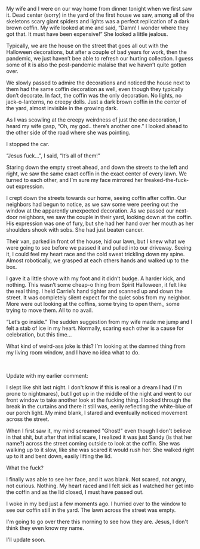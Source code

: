 My wife and I were on our way home from dinner tonight when we first saw it. Dead center (sorry) in the yard of the first house we saw, among all of the skeletons scary giant spiders and lights was a perfect replication of a dark brown coffin. My wife looked at me and said, “Damn! I wonder where they got that. It must have been expensive!” She looked a little jealous.

Typically, we are the house on the street that goes all out with the Halloween decorations, but after a couple of bad years for work, then the pandemic, we just haven’t bee able to refresh our hurting collection. I guess some of it is also the post-pandemic malaise that we haven’t quite gotten over.

We slowly passed to admire the decorations and noticed the house next to them had the same coffin decoration as well, even though they typically don’t decorate. In fact, the coffin was the only decoration. No lights, no jack-o-lanterns, no creepy dolls. Just a dark brown coffin in the center of the yard, almost invisible in the growing dark.

As I was scowling at the creepy weirdness of just the one decoration, I heard my wife gasp, “Oh, my god.. there’s another one.” I looked ahead to the other side of the road where she was pointing.

I stopped the car.

“Jesus fuck...”, I said, “It’s all of them!”

Staring down the empty street ahead, and down the streets to the left and right, we saw the same exact coffin in the exact center of every lawn. We turned to each other, and I’m sure my face mirrored her freaked-the-fuck-out expression.

I crept down the streets towards our home, seeing coffin after coffin. Our neighbors had begun to notice, as we saw some were peering out the window at the apparently unexpected decoration. As we passed our next-door neighbors, we saw the couple in their yard, looking down at the coffin. His expression was one of fury, but she had her hand over her mouth as her shoulders shook with sobs. She had just beaten cancer.

Their van, parked in front of the house, hid our lawn, but I knew what we were going to see before we passed it and pulled into our driveway. Seeing it, I could feel my heart race and the cold sweat trickling down my spine. Almost robotically, we grasped at each others hands and walked up to the box.

I gave it a little shove with my foot and it didn’t budge. A harder kick, and nothing. This wasn’t some cheap-o thing from Spirit Halloween, it felt like the real thing. I held Carrie’s hand tighter and scanned up and down the street. It was completely silent expect for the quiet sobs from my neighbor. More were out looking at the coffins, some trying to open them,, some trying to move them. All to no avail.

“Let’s go inside.” The sudden suggestion from my wife made me jump and I felt a stab of ice in my heart. Normally, scaring each other is a cause for celebration, but this time...

What kind of weird-ass joke is this? I’m looking at the damned thing from my living room window, and I have no idea what to do.

&#x200B;

Update with my earlier comment:

I  slept like shit last night. I don't know if this is real or a dream I  had (I'm prone to nightmares), but I got up in the middle of the night  and went to our front window to take another look at the fucking thing. I  looked through the break in the curtains and there it still was, eerily  reflecting the white-blue of our porch light. My mind blank, I stared  and eventually noticed movement across the street.

When  I first saw it, my mind screamed "Ghost!" even though I don't believe  in that shit, but after that initial scare, I realized it was just Sandy  (is that her name?) across the street coming outside to look at the  coffin. She was walking up to it slow, like she was scared it would rush  her. She walked right up to it and bent down, easily lifting the lid.

What the fuck?

I  finally was able to see her face, and it was blank. Not scared, not  angry, not curious. Nothing. My heart raced and I felt sick as I watched  her get into the coffin and as the lid closed, I must have passed out.

I  woke in my bed just a few moments ago. I hurried over to the window to  see our coffin still in the yard. The lawn across the street was empty.

I'm going to go over there this morning to see how they are. Jesus, I don't think they even know my name.

I'll update soon.